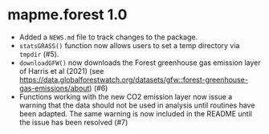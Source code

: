 # mapme.forest 1.0

* Added a `NEWS.md` file to track changes to the package.
* `statsGRASS()` function now allows users to set a temp directory via `tmpdir` (#5).
* `downloadGFW()` now downloads the Forest greenhouse gas emission layer of Harris et al (2021) (see https://data.globalforestwatch.org/datasets/gfw::forest-greenhouse-gas-emissions/about) (#6)
* Functions working with the new CO2 emission layer now issue a warning that the data
should not be used in analysis until routines have been adapted. The same warning is now
included in the README until the issue has been resolved (#7)
